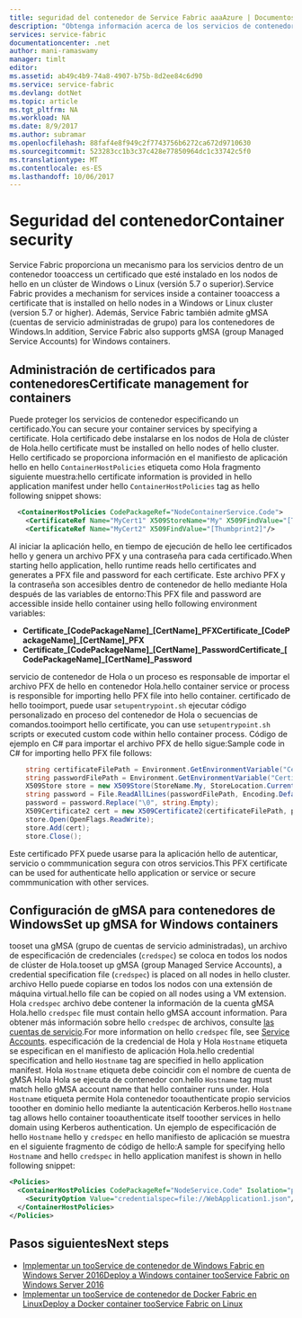 ```yaml
---
title: seguridad del contenedor de Service Fabric aaaAzure | Documentos de Microsoft
description: "Obtenga información acerca de los servicios de contenedor toosecure ahora."
services: service-fabric
documentationcenter: .net
author: mani-ramaswamy
manager: timlt
editor: 
ms.assetid: ab49c4b9-74a8-4907-b75b-8d2ee84c6d90
ms.service: service-fabric
ms.devlang: dotNet
ms.topic: article
ms.tgt_pltfrm: NA
ms.workload: NA
ms.date: 8/9/2017
ms.author: subramar
ms.openlocfilehash: 88faf4e8f949c2f7743756b6272ca672d9710630
ms.sourcegitcommit: 523283cc1b3c37c428e77850964dc1c33742c5f0
ms.translationtype: MT
ms.contentlocale: es-ES
ms.lasthandoff: 10/06/2017
---
```

# <a name="container-security"></a><span data-ttu-id="906ad-103">Seguridad del contenedor</span><span class="sxs-lookup"><span data-stu-id="906ad-103">Container security</span></span>

<span data-ttu-id="906ad-104">Service Fabric proporciona un mecanismo para los servicios dentro de un contenedor tooaccess un certificado que esté instalado en los nodos de hello en un clúster de Windows o Linux (versión 5.7 o superior).</span><span class="sxs-lookup"><span data-stu-id="906ad-104">Service Fabric provides a mechanism for services inside a container tooaccess a certificate that is installed on hello nodes in a Windows or Linux cluster (version 5.7 or higher).</span></span> <span data-ttu-id="906ad-105">Además, Service Fabric también admite gMSA (cuentas de servicio administradas de grupo) para los contenedores de Windows.</span><span class="sxs-lookup"><span data-stu-id="906ad-105">In addition, Service Fabric also supports gMSA (group Managed Service Accounts) for Windows containers.</span></span> 

## <a name="certificate-management-for-containers"></a><span data-ttu-id="906ad-106">Administración de certificados para contenedores</span><span class="sxs-lookup"><span data-stu-id="906ad-106">Certificate management for containers</span></span>

<span data-ttu-id="906ad-107">Puede proteger los servicios de contenedor especificando un certificado.</span><span class="sxs-lookup"><span data-stu-id="906ad-107">You can secure your container services by specifying a certificate.</span></span> <span data-ttu-id="906ad-108">Hola certificado debe instalarse en los nodos de Hola de clúster de Hola.</span><span class="sxs-lookup"><span data-stu-id="906ad-108">hello certificate must be installed on hello nodes of hello cluster.</span></span> <span data-ttu-id="906ad-109">Hello certificado se proporciona información en el manifiesto de aplicación hello en hello `ContainerHostPolicies` etiqueta como Hola fragmento siguiente muestra:</span><span class="sxs-lookup"><span data-stu-id="906ad-109">hello certificate information is provided in hello application manifest under hello `ContainerHostPolicies` tag as hello following snippet shows:</span></span>

```xml
  <ContainerHostPolicies CodePackageRef="NodeContainerService.Code">
    <CertificateRef Name="MyCert1" X509StoreName="My" X509FindValue="[Thumbprint1]"/>
    <CertificateRef Name="MyCert2" X509FindValue="[Thumbprint2]"/>
 ```

<span data-ttu-id="906ad-110">Al iniciar la aplicación hello, en tiempo de ejecución de hello lee certificados hello y genera un archivo PFX y una contraseña para cada certificado.</span><span class="sxs-lookup"><span data-stu-id="906ad-110">When starting hello application, hello runtime reads hello certificates and generates a PFX file and password for each certificate.</span></span> <span data-ttu-id="906ad-111">Este archivo PFX y la contraseña son accesibles dentro de contenedor de hello mediante Hola después de las variables de entorno:</span><span class="sxs-lookup"><span data-stu-id="906ad-111">This PFX file and password are accessible inside hello container using hello following environment variables:</span></span> 

* <span data-ttu-id="906ad-112">**Certificate_[CodePackageName]_[CertName]_PFX**</span><span class="sxs-lookup"><span data-stu-id="906ad-112">**Certificate_[CodePackageName]_[CertName]_PFX**</span></span>
* <span data-ttu-id="906ad-113">**Certificate_[CodePackageName]_[CertName]_Password**</span><span class="sxs-lookup"><span data-stu-id="906ad-113">**Certificate_[CodePackageName]_[CertName]_Password**</span></span>

<span data-ttu-id="906ad-114">servicio de contenedor de Hola o un proceso es responsable de importar el archivo PFX de hello en contenedor Hola.</span><span class="sxs-lookup"><span data-stu-id="906ad-114">hello container service or process is responsible for importing hello PFX file into hello container.</span></span> <span data-ttu-id="906ad-115">certificado de hello tooimport, puede usar `setupentrypoint.sh` ejecutar código personalizado en proceso del contenedor de Hola o secuencias de comandos.</span><span class="sxs-lookup"><span data-stu-id="906ad-115">tooimport hello certificate, you can use `setupentrypoint.sh` scripts or executed custom code within hello container process.</span></span> <span data-ttu-id="906ad-116">Código de ejemplo en C# para importar el archivo PFX de hello sigue:</span><span class="sxs-lookup"><span data-stu-id="906ad-116">Sample code in C# for importing hello PFX file follows:</span></span>

```c#
    string certificateFilePath = Environment.GetEnvironmentVariable("Certificate_NodeContainerService.Code_MyCert1_PFX");
    string passwordFilePath = Environment.GetEnvironmentVariable("Certificate_NodeContainerService.Code_MyCert1_Password");
    X509Store store = new X509Store(StoreName.My, StoreLocation.CurrentUser);
    string password = File.ReadAllLines(passwordFilePath, Encoding.Default)[0];
    password = password.Replace("\0", string.Empty);
    X509Certificate2 cert = new X509Certificate2(certificateFilePath, password, X509KeyStorageFlags.MachineKeySet | X509KeyStorageFlags.PersistKeySet);
    store.Open(OpenFlags.ReadWrite);
    store.Add(cert);
    store.Close();
```
<span data-ttu-id="906ad-117">Este certificado PFX puede usarse para la aplicación hello de autenticar, servicio o commmunication segura con otros servicios.</span><span class="sxs-lookup"><span data-stu-id="906ad-117">This PFX certificate can be used for authenticate hello application or service or secure commmunication with other services.</span></span>


## <a name="set-up-gmsa-for-windows-containers"></a><span data-ttu-id="906ad-118">Configuración de gMSA para contenedores de Windows</span><span class="sxs-lookup"><span data-stu-id="906ad-118">Set up gMSA for Windows containers</span></span>

<span data-ttu-id="906ad-119">tooset una gMSA (grupo de cuentas de servicio administradas), un archivo de especificación de credenciales (`credspec`) se coloca en todos los nodos de clúster de Hola.</span><span class="sxs-lookup"><span data-stu-id="906ad-119">tooset up gMSA (group Managed Service Accounts), a credential specification file (`credspec`) is placed on all nodes in hello cluster.</span></span> <span data-ttu-id="906ad-120">archivo Hello puede copiarse en todos los nodos con una extensión de máquina virtual.</span><span class="sxs-lookup"><span data-stu-id="906ad-120">hello file can be copied on all nodes using a VM extension.</span></span>  <span data-ttu-id="906ad-121">Hola `credspec` archivo debe contener la información de la cuenta gMSA Hola.</span><span class="sxs-lookup"><span data-stu-id="906ad-121">hello `credspec` file must contain hello gMSA account information.</span></span> <span data-ttu-id="906ad-122">Para obtener más información sobre hello `credspec` de archivos, consulte [las cuentas de servicio](https://github.com/MicrosoftDocs/Virtualization-Documentation/tree/live/windows-server-container-tools/ServiceAccounts).</span><span class="sxs-lookup"><span data-stu-id="906ad-122">For more information on hello `credspec` file, see [Service Accounts](https://github.com/MicrosoftDocs/Virtualization-Documentation/tree/live/windows-server-container-tools/ServiceAccounts).</span></span> <span data-ttu-id="906ad-123">especificación de la credencial de Hola y Hola `Hostname` etiqueta se especifican en el manifiesto de aplicación Hola.</span><span class="sxs-lookup"><span data-stu-id="906ad-123">hello credential specification and hello `Hostname` tag are specified in hello application manifest.</span></span> <span data-ttu-id="906ad-124">Hola `Hostname` etiqueta debe coincidir con el nombre de cuenta de gMSA Hola Hola se ejecuta de contenedor con.</span><span class="sxs-lookup"><span data-stu-id="906ad-124">hello `Hostname` tag must match hello gMSA account name that hello container runs under.</span></span>  <span data-ttu-id="906ad-125">Hola `Hostname` etiqueta permite Hola contenedor tooauthenticate propio servicios tooother en dominio hello mediante la autenticación Kerberos.</span><span class="sxs-lookup"><span data-stu-id="906ad-125">hello `Hostname` tag allows hello container tooauthenticate itself tooother services in hello domain using Kerberos authentication.</span></span>  <span data-ttu-id="906ad-126">Un ejemplo de especificación de hello `Hostname` hello y `credspec` en hello manifiesto de aplicación se muestra en el siguiente fragmento de código de hello:</span><span class="sxs-lookup"><span data-stu-id="906ad-126">A sample for specifying hello `Hostname` and hello `credspec` in hello application manifest is shown in hello following snippet:</span></span>

```xml
<Policies>
  <ContainerHostPolicies CodePackageRef="NodeService.Code" Isolation="process" Hostname="gMSAAccountName">
    <SecurityOption Value="credentialspec=file://WebApplication1.json"/>
  </ContainerHostPolicies>
</Policies>
```
## <a name="next-steps"></a><span data-ttu-id="906ad-127">Pasos siguientes</span><span class="sxs-lookup"><span data-stu-id="906ad-127">Next steps</span></span>

* [<span data-ttu-id="906ad-128">Implementar un tooService de contenedor de Windows Fabric en Windows Server 2016</span><span class="sxs-lookup"><span data-stu-id="906ad-128">Deploy a Windows container tooService Fabric on Windows Server 2016</span></span>](service-fabric-get-started-containers.md)
* [<span data-ttu-id="906ad-129">Implementar un tooService de contenedor de Docker Fabric en Linux</span><span class="sxs-lookup"><span data-stu-id="906ad-129">Deploy a Docker container tooService Fabric on Linux</span></span>](service-fabric-get-started-containers-linux.md)
